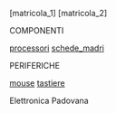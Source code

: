 [matricola_1]
[matricola_2]

COMPONENTI

[processori](processori.md)
[schede_madri](schede_madri.md)

PERIFERICHE 

[mouse](mouse.md)
[tastiere](tastiere.md)

Elettronica Padovana
